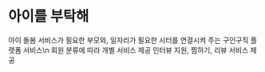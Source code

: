 # 아이를 부탁해
아이 돌봄 서비스가 필요한 부모와, 일자리가 필요한 시터를 연결시켜 주는 구인구직 플랫폼 서비스\n
회원 분류에 따라 개별 서비스 제공
인터뷰 지원, 찜하기, 리뷰 서비스 제공


